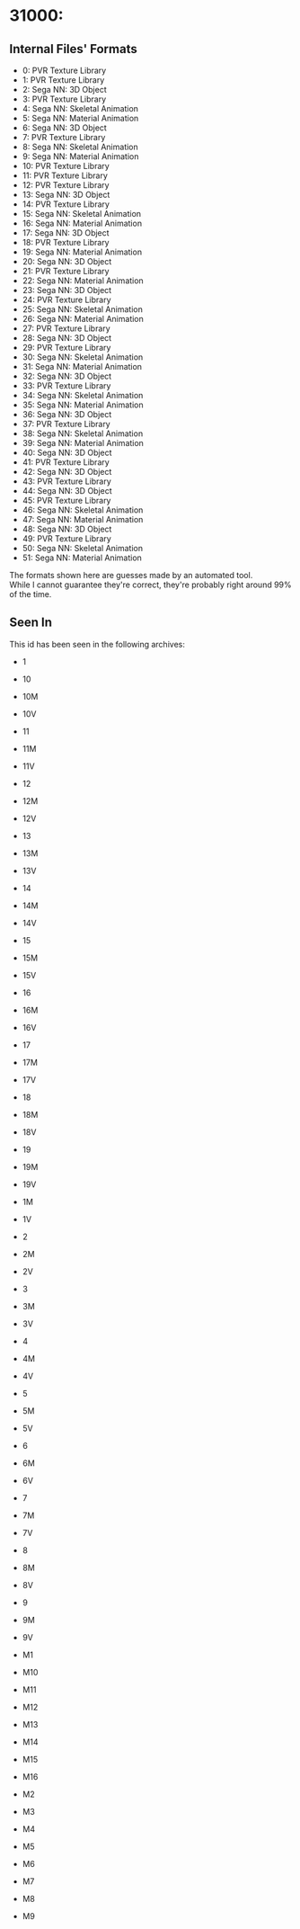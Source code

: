 # 31000: 



## Internal Files' Formats
- 0: PVR Texture Library
- 1: PVR Texture Library
- 2: Sega NN: 3D Object
- 3: PVR Texture Library
- 4: Sega NN: Skeletal Animation
- 5: Sega NN: Material Animation
- 6: Sega NN: 3D Object
- 7: PVR Texture Library
- 8: Sega NN: Skeletal Animation
- 9: Sega NN: Material Animation
- 10: PVR Texture Library
- 11: PVR Texture Library
- 12: PVR Texture Library
- 13: Sega NN: 3D Object
- 14: PVR Texture Library
- 15: Sega NN: Skeletal Animation
- 16: Sega NN: Material Animation
- 17: Sega NN: 3D Object
- 18: PVR Texture Library
- 19: Sega NN: Material Animation
- 20: Sega NN: 3D Object
- 21: PVR Texture Library
- 22: Sega NN: Material Animation
- 23: Sega NN: 3D Object
- 24: PVR Texture Library
- 25: Sega NN: Skeletal Animation
- 26: Sega NN: Material Animation
- 27: PVR Texture Library
- 28: Sega NN: 3D Object
- 29: PVR Texture Library
- 30: Sega NN: Skeletal Animation
- 31: Sega NN: Material Animation
- 32: Sega NN: 3D Object
- 33: PVR Texture Library
- 34: Sega NN: Skeletal Animation
- 35: Sega NN: Material Animation
- 36: Sega NN: 3D Object
- 37: PVR Texture Library
- 38: Sega NN: Skeletal Animation
- 39: Sega NN: Material Animation
- 40: Sega NN: 3D Object
- 41: PVR Texture Library
- 42: Sega NN: 3D Object
- 43: PVR Texture Library
- 44: Sega NN: 3D Object
- 45: PVR Texture Library
- 46: Sega NN: Skeletal Animation
- 47: Sega NN: Material Animation
- 48: Sega NN: 3D Object
- 49: PVR Texture Library
- 50: Sega NN: Skeletal Animation
- 51: Sega NN: Material Animation

The formats shown here are guesses made by an automated tool.  
While I cannot guarantee they're correct, they're probably right around 99% of the time.

## Seen In

This id has been seen in the following archives:  

- 1  

- 10  

- 10M  

- 10V  

- 11  

- 11M  

- 11V  

- 12  

- 12M  

- 12V  

- 13  

- 13M  

- 13V  

- 14  

- 14M  

- 14V  

- 15  

- 15M  

- 15V  

- 16  

- 16M  

- 16V  

- 17  

- 17M  

- 17V  

- 18  

- 18M  

- 18V  

- 19  

- 19M  

- 19V  

- 1M  

- 1V  

- 2  

- 2M  

- 2V  

- 3  

- 3M  

- 3V  

- 4  

- 4M  

- 4V  

- 5  

- 5M  

- 5V  

- 6  

- 6M  

- 6V  

- 7  

- 7M  

- 7V  

- 8  

- 8M  

- 8V  

- 9  

- 9M  

- 9V  

- M1  

- M10  

- M11  

- M12  

- M13  

- M14  

- M15  

- M16  

- M2  

- M3  

- M4  

- M5  

- M6  

- M7  

- M8  

- M9  
